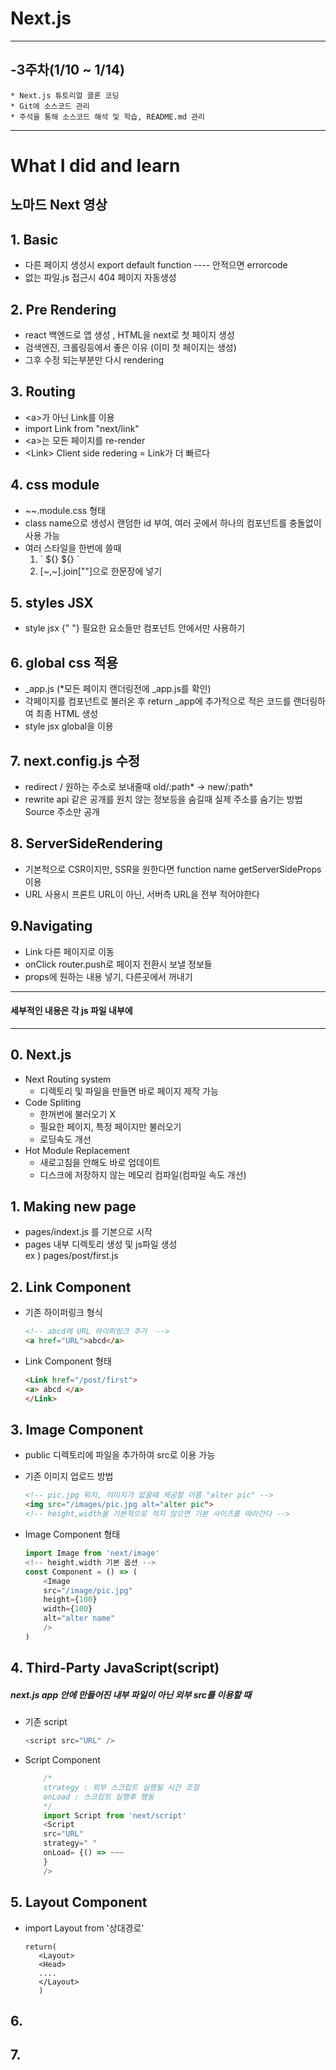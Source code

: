 # Next.js
***
## -3주차(1/10 ~ 1/14)
    * Next.js 튜토리얼 클론 코딩      
    * Git에 소스코드 관리 
    * 주석을 통해 소스코드 해석 및 학습, README.md 관리
*****
# What I did and learn
## 노마드 Next 영상

## 1. Basic
- 다른 페이지 생성시 export default function ---- 안적으면 errorcode
- 없는 파일.js 접근시 404 페이지 자동생성
## 2. Pre Rendering
- react 백엔드로 앱 생성 , HTML을 next로 첫 페이지 생성
- 검색엔진, 크롤링등에서 좋은 이유 (이미 첫 페이지는 생성)
- 그후 수정 되는부분만 다시 rendering
## 3. Routing
- \<a>가 아닌  Link를 이용
- import Link from "next/link"
- \<a>는 모든 페이지를 re-render
- \<Link> Client side redering  = Link가 더 빠르다
## 4. css module
- ~~.module.css 형태
- class name으로 생성시 랜덤한 id 부여, 여러 곳에서 하나의 컴포넌트를 충돌없이 사용 가능
- 여러 스타일을 한번에 쓸때
    1. \` \${} \${} \`
    2. [\~,\~].join[""]으로 한문장에 넣기
## 5. styles JSX
- style jsx {" "} 필요한 요소들만 컴포넌트 안에서만 사용하기
## 6. global css 적용
- _app.js (*모든 페이지 랜더링전에 _app.js를 확인)
- 각페이지를 컴포넌트로 불러온 후 return _app에 추가적으로 적은 코드를 랜더링하여 최종 HTML 생성
- style jsx global을 이용
## 7. next.config.js 수정 
- redirect / 원하는 주소로 보내줄때 old/:path* -> new/:path*
- rewrite api 같은 공개를 원치 않는 정보등을 숨길때 실제 주소를 숨기는 방법 Source 주소만 공개 
## 8. ServerSideRendering
- 기본적으로 CSR이지만, SSR을 원한다면 function name getServerSideProps 이용
- URL 사용시 프론트 URL이 아닌, 서버측 URL을 전부 적어야한다
## 9.Navigating
- Link 다른 페이지로 이동
- onClick router.push로 페이지 전환시 보낼 정보들
- props에 원하는 내용 넣기, 다른곳에서 꺼내기

* * *
#### 세부적인 내용은 각 js 파일 내부에

---------
## 0. Next.js
- Next Routing system
    - 디렉토리 및 파일을 만들면 바로 페이지 제작 가능
- Code Spliting
    - 한꺼번에 불러오기 X
    - 필요한 페이지, 특정 페이지만 불러오기
    - 로딩속도 개선
- Hot Module Replacement
    - 새로고침을 안해도 바로 업데이트
    - 디스크에 저장하지 않는 메모리 컴파일(컴파일 속도 개선)
## 1. Making new page
- pages/indext.js 를 기본으로 시작
- pages 내부 디렉토리 생성 및 js파일 생성   
 ex ) pages/post/first.js      
## 2. Link Component
- 기존 하이퍼링크 형식
    ```html
    <!-- abcd에 URL 하이퍼링크 추가  -->
    <a href="URL">abcd</a>
    ```
- Link Component 형태
    ```html
    <Link href="/post/first">
    <a> abcd </a>
    </Link>
    ```

## 3. Image Component
- public 디렉토리에 파일을 추가하여 src로 이용 가능   

- 기존 이미지 업로드 방법
    ```html
    <!-- pic.jpg 위치, 이미지가 없을때 제공할 이름 "alter pic" -->
    <img src="/images/pic.jpg alt="alter pic">
    <!-- height,width을 기본적으로 적지 않으면 기본 사이즈를 따라간다 -->
    ```
- Image Component 형태
    ```js
    import Image from 'next/image'
    <!-- height,width 기본 옵션 -->
    const Component = () => (
        <Image
        src="/image/pic.jpg"
        height={100}
        width={100}
        alt="alter name"
        />
    )
    ```
## 4. Third-Party JavaScript(script)
##### next.js app 안에 만들어진 내부 파일이 아닌 외부 src를 이용할 때
- 기존 script 
    ```js
    <script src="URL" />
    ```
- Script Component
    ```js
        /* 
        strategy : 외부 스크립트 실행될 시간 조절
        onLoad : 스크립트 실행후 행동
        */
        import Script from 'next/script'
        <Script
        src="URL"
        strategy=" "
        onLoad= {() => ~~~
        }
        />
    ```
## 5. Layout Component
- import Layout from '상대경로'
     ```
     return( 
        <Layout> 
        <Head>
        .... 
        </Layout>
        )
    ```
## 6.

## 7.
